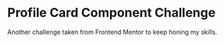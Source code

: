 # Profile Card Component Challenge

Another challenge taken from Frontend Mentor to keep honing my skills.
